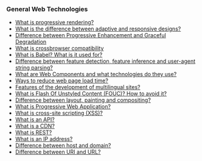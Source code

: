 ### General Web Technologies

- [What is progressive rendering?]()
- [What is the difference between adaptive and responsive designs?]()
- [Difference between Progressive Enhancement and Graceful Degradation]()
- [What is crossbrowser compatibility]()
- [What is Babel? What is it used for?]()
- [Difference between feature detection, feature inference and user-agent string parsing?]()
- [What are Web Components and what technologies do they use?]()
- [Ways to reduce web page load time?]()
- [Features of the development of multilingual sites?]()
- [What is Flash Of Unstyled Content (FOUC)? How to avoid it?]()
- [Difference between layout, painting and compositing?]()
- [What is Progressive Web Application?]()
- [What is cross-site scripting (XSS)?]()
- [What is an API?]()
- [What is a CDN?]()
- [What is REST?]()
- [What is an IP address?]()
- [Difference between host and domain?]()
- [Difference between URI and URL?]()
